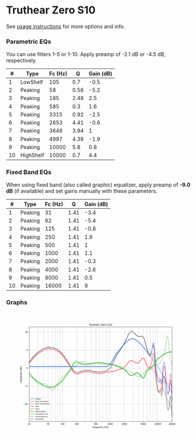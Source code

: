# Truthear Zero S10
See [usage instructions](https://github.com/jaakkopasanen/AutoEq#usage) for more options and info.

### Parametric EQs
You can use filters 1-5 or 1-10. Apply preamp of -2.1 dB or -4.5 dB, respectively.

|   # | Type      |   Fc (Hz) |    Q |   Gain (dB) |
|-----|-----------|-----------|------|-------------|
|   1 | LowShelf  |       105 | 0.7  |        -0.5 |
|   2 | Peaking   |        58 | 0.56 |        -5.2 |
|   3 | Peaking   |       185 | 2.48 |         2.5 |
|   4 | Peaking   |       585 | 0.3  |         1.6 |
|   5 | Peaking   |      3315 | 0.92 |        -2.5 |
|   6 | Peaking   |      2653 | 4.41 |        -0.6 |
|   7 | Peaking   |      3648 | 3.94 |         1   |
|   8 | Peaking   |      4997 | 4.38 |        -1.9 |
|   9 | Peaking   |     10000 | 5.8  |         0.8 |
|  10 | HighShelf |     10000 | 0.7  |         4.4 |

### Fixed Band EQs
When using fixed band (also called graphic) equalizer, apply preamp of **-9.0 dB** (if available) and set gains manually with these parameters.

|   # | Type    |   Fc (Hz) |    Q |   Gain (dB) |
|-----|---------|-----------|------|-------------|
|   1 | Peaking |        31 | 1.41 |        -3.4 |
|   2 | Peaking |        62 | 1.41 |        -5.4 |
|   3 | Peaking |       125 | 1.41 |        -0.8 |
|   4 | Peaking |       250 | 1.41 |         1.9 |
|   5 | Peaking |       500 | 1.41 |         1   |
|   6 | Peaking |      1000 | 1.41 |         1.1 |
|   7 | Peaking |      2000 | 1.41 |        -0.3 |
|   8 | Peaking |      4000 | 1.41 |        -2.6 |
|   9 | Peaking |      8000 | 1.41 |         0.5 |
|  10 | Peaking |     16000 | 1.41 |         9   |

### Graphs
![](./Truthear%20Zero%20S10.png)
